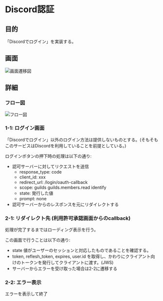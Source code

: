 # Discord認証

## 目的
「Discordでログイン」を実装する。

## 画面
![画面遷移図](./feat_authntication.svg)

## 詳細

### フロー図
![フロー図](./feat_authntication.svg)

### 1-1: ログイン画面
「Discordでログイン」以外のログイン方法は提供しないものとする。(そもそもこのサービスはDiscordを利用していることを前提としている。)

ログインボタンの押下時の処理は以下の通り:
- 認可サーバーに対してリクエストを送信
  - response_type: code
  - client_id: xxx
  - redirect_url: /login/oauth-callback
  - scope: guilds guilds.members.read identify
  - state: 発行した値
  - prompt: none
- 認可サーバーからのレスポンスを元にリダイレクトする

### 2-1: リダイレクト先 (利用許可承認画面からのcallback)
処理が完了するまではローディング表示を行う。

この画面で行うことは以下の通り:
- state 値がユーザーのセッションと対応したものであることを確認する。
- token, reflesh_token, expires, user.id を取得し、かわりにクライアント向けのトークンを発行してクライアントに渡す。(JWS)
- サーバーからエラーを受け取った場合は2-2に遷移する
  
### 2-2: エラー表示
エラーを表示して終了

